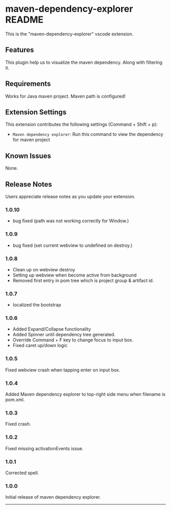 # maven-dependency-explorer README

This is the "maven-dependency-explorer" vscode extension.

## Features

This plugin help us to visualize the maven dependency. Along with filtering it.

## Requirements

Works for Java maven project. Maven path is configured!

## Extension Settings

This extension contributes the following settings (Command + Shift + p):

- `Maven dependency explorer`: Run this command to view the dependency for maven project

## Known Issues

None.

## Release Notes

Users appreciate release notes as you update your extension.

### 1.0.10

- bug fixed (path was not working correctly for Window.)

### 1.0.9

- bug fixed (set current webview to undefined on destroy.)

### 1.0.8

- Clean up on webview destroy
- Setting up webview when become active from background
- Removed first entry in pom tree which is project group & artifact id.

### 1.0.7

- localized the bootstrap

### 1.0.6

- Added Expand/Collapse functionality
- Added Spinner until dependency tree generated.
- Override Command + F key to change focus to input box.
- Fixed caret up/down logic

### 1.0.5

Fixed webview crash when tapping enter on input box.

### 1.0.4

Added Maven dependency explorer to top-right side menu when filename is pom.xml.

### 1.0.3

Fixed crash.

### 1.0.2

Fixed missing activationEvents issue.

### 1.0.1

Corrected spell.

### 1.0.0

Initial release of maven dependency explorer.

---
